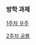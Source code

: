 ### 방학 과제
<a href="https://bskstest.mycafe24.com/eventPage1/3-1/space/source/3-1.html"> 1주차 우주 </a>

<a href="https://bskstest.mycafe24.com/eventPage2/3-2/3-2.html"> 2주차 공룡 </a>
